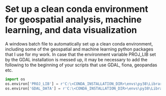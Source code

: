 # Set up a clean conda environment for geospatial analysis, machine learning, and data visualization
A windows batch file to automatically set up a clean conda environment, including some of the geospatial and machine learning python packages that I use for my work.
In case that the environment variable PROJ_LIB set by the GDAL installation is messed up, it may be necessary to add the following to the beginning of your scripts that use GDAL, fiona, geopandas etc.

 ```python
import os
os.environ['PROJ_LIB'] = r'C:\<CONDA_INSTALLATION_DIR>\envs\py38\Library\share\proj'
os.environ['GDAL_DATA'] = r'C:\<CONDA_INSTALLATION_DIR>\envs\py38\Library\share'
 ```
 
